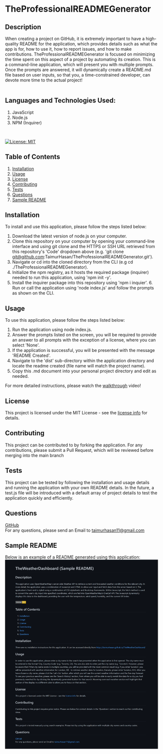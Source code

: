 # TheProfessionalREADMEGenerator
## Description
When creating a project on GitHub, it is extremely important to have a high-quality README for the application, which provides details such as what the app is for, how to use it, how to report issues, and how to make contributions. TheProfessionalREADMEGenerator is focused on minimizing the time spent on this aspect of a project by automating its creation. This is a command-line application, which will present you with multiple prompts. Once the prompts are answered, it will dynamically create a README.md file based on user inputs, so that you, a time-constrained developer, can devote more time to the actual project! <br/>
<br/>

## Languages and Technologies Used:
1. JavaScript
2. Node.js
3. NPM (Inquirer)

<br/>

[![License: MIT](https://img.shields.io/badge/License-MIT-yellow.svg)](https://opensource.org/licenses/MIT)

## Table of Contents

1. [ Installation ](#installation)
2. [ Usage ](#usage)
3. [ License ](#license)
4. [ Contributing ](#contributing)
5. [ Tests ](#tests)
6. [ Questions ](#questions)
6. [ Sample README ](#sample)


<a name="installation"></a>

## Installation
To install and use this application, please follow the steps listed below: <br/>
1. Download the latest version of node.js on your computer. <br/>
2. Clone this repository on your computer by opening your command-line interface and using git clone and the HTTPS or SSH URL retrieved from this repository's 'Code' dropdown above (e.g. 'git clone git@github.com:TaimurHasan/TheProfessionalREADMEGenerator.git'). <br/>
3. Navigate or cd into the cloned directory from the CLI (e.g cd ./TheProfessionalREADMEGenerator). <br/>
4. Initialize the npm registry, as it hosts the required package (inquirer) needed to run this application, using 'npm init -y'. <br/>
5. Install the inquirer package into this repository using 'npm i inquier'. 6. Run or call the application using 'node index.js' and follow the prompts as shown on the CLI.

<a name="usage"></a>

## Usage
To use this application, please follow the steps listed below: <br/>
1. Run the application using node index.js. <br/>
2. Answer the prompts listed on the screen, you will be required to provide an answer to all prompts with the exception of a license, where you can select 'None'. <br/>
3. If the application is successful, you will be presented with the message 'README Created'. <br/>
4. Navigate to the 'dist' sub-directory within the application directory and locate the readme created (file name will match the project name). <br/>
5. Copy this .md document into your personal project directory and edit as needed.

For more detailed instructions, please watch the [walkthrough](https://drive.google.com/file/d/1I8jeBv_C_j0v7rLPKJH1S-jvsTeEZKrh/view) video!

<a name="license"></a>

## License
This project is licensed under the MIT License - see the [license info](https://opensource.org/licenses/MIT) for details.


<a name="contributing"></a>

## Contributing

This project can be contributed to by forking the application. For any contributions, please submit a Pull Request, which will be reviewed before merging into the main branch

<a name="tests"></a>

## Tests
This project can be tested by following the installation and usage details and running the application with your own README details. In
the future, a test.js file will be introduced with a default array of project details to test the
application quickly and efficiently.

<a name="questions"></a>

## Questions

[GitHub](https://github.com/TaimurHasan)<br/>
For any questions, please send an Email to [taimurhasan11@gmail.com](mailto:taimurhasan11@gmail.com)

<a name="sample"></a>

## Sample README

Below is an example of a README generated using this application:
![Screenshot of README generated using this application](./assets/images/screencapture-github-TaimurHasan-TheProfessionalREADMEGenerator-blob-main-dist-TheWeatherDashboard-Sample-README-md-2022-04-16-19_41_35.png)